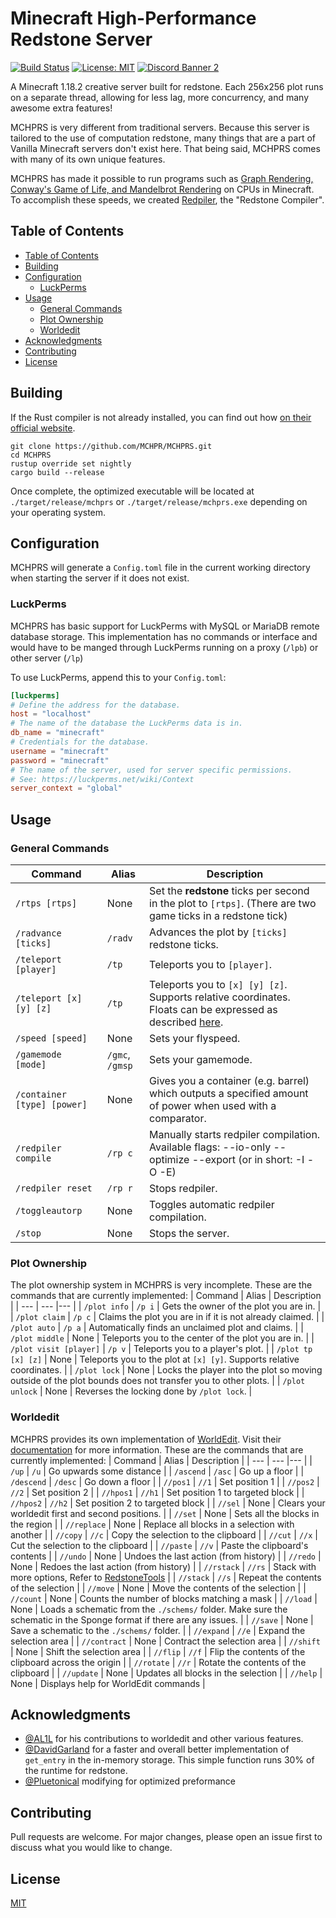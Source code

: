 # Minecraft High-Performance Redstone Server

[![Build Status](https://travis-ci.org/MCHPR/MCHPRS.svg?branch=master)](https://travis-ci.org/MCHPR/MCHPRS) [![License: MIT](https://img.shields.io/badge/License-MIT-yellow.svg)](https://opensource.org/licenses/MIT) [![Discord Banner 2](https://discordapp.com/api/guilds/724072903083163679/widget.png)](https://discord.gg/cosmicpe)

A Minecraft 1.18.2 creative server built for redstone. Each 256x256 plot runs on a separate thread, allowing for less lag, more concurrency, and many awesome extra features!

MCHPRS is very different from traditional servers. Because this server is tailored to the use of computation redstone, many things that are a part of Vanilla Minecraft servers don't exist here. That being said, MCHPRS comes with many of its own unique features.

MCHPRS has made it possible to run programs such as [Graph Rendering, Conway's Game of Life, and Mandelbrot Rendering](https://www.youtube.com/watch?v=FDiapbD0Xfg) on CPUs in Minecraft. To accomplish these speeds, we created [Redpiler](docs/Redpiler.md), the "Redstone Compiler".

## Table of Contents

- [Table of Contents](#table-of-contents)
- [Building](#building)
- [Configuration](#configuration)
    - [LuckPerms](#luckperms)
- [Usage](#usage)
    - [General Commands](#general-commands)
    - [Plot Ownership](#plot-ownership)
    - [Worldedit](#worldedit)
- [Acknowledgments](#acknowledgments)
- [Contributing](#contributing)
- [License](#license)

## Building

If the Rust compiler is not already installed, you can find out how [on their official website](https://www.rust-lang.org/tools/install).

```shell
git clone https://github.com/MCHPR/MCHPRS.git
cd MCHPRS
rustup override set nightly
cargo build --release
```

Once complete, the optimized executable will be located at `./target/release/mchprs` or `./target/release/mchprs.exe` depending on your operating system.

## Configuration

MCHPRS will generate a `Config.toml` file in the current working directory when starting the server if it does not exist.

### LuckPerms

MCHPRS has basic support for LuckPerms with MySQL or MariaDB remote database storage. This implementation has no commands or interface and would have to be manged through LuckPerms running on a proxy (`/lpb`) or other server (`/lp`)

To use LuckPerms, append this to your `Config.toml`:

```toml
[luckperms]
# Define the address for the database.
host = "localhost"
# The name of the database the LuckPerms data is in.
db_name = "minecraft"
# Credentials for the database.
username = "minecraft"
password = "minecraft"
# The name of the server, used for server specific permissions.
# See: https://luckperms.net/wiki/Context
server_context = "global"
```

## Usage

### General Commands
| Command | Alias | Description |
| --- | --- |--- |
| `/rtps [rtps]` | None | Set the **redstone** ticks per second in the plot to `[rtps]`. (There are two game ticks in a redstone tick) |
| `/radvance [ticks]` | `/radv` | Advances the plot by `[ticks]` redstone ticks. |
| `/teleport [player]` | `/tp` | Teleports you to `[player]`. |
| `/teleport [x] [y] [z]` | `/tp` | Teleports you to `[x] [y] [z]`. Supports relative coordinates. Floats can be expressed as described [here](https://doc.rust-lang.org/std/primitive.f64.html#grammar). |
| `/speed [speed]` | None | Sets your flyspeed. |
| `/gamemode [mode]` | `/gmc`, `/gmsp` | Sets your gamemode. |
| `/container [type] [power]` | None | Gives you a container (e.g. barrel) which outputs a specified amount of power when used with a comparator. |
| `/redpiler compile` | `/rp c` | Manually starts redpiler compilation. Available flags: --io-only --optimize --export (or in short: -I -O -E) |
| `/redpiler reset` | `/rp r` | Stops redpiler. |
| `/toggleautorp` | None | Toggles automatic redpiler compilation. |
| `/stop` | None | Stops the server. |

### Plot Ownership
The plot ownership system in MCHPRS is very incomplete.
These are the commands that are currently implemented:
| Command | Alias | Description |
| --- | --- |--- |
| `/plot info` | `/p i` | Gets the owner of the plot you are in. |
| `/plot claim` | `/p c` | Claims the plot you are in if it is not already claimed. |
| `/plot auto` | `/p a` | Automatically finds an unclaimed plot and claims. |
| `/plot middle` | None | Teleports you to the center of the plot you are in. |
| `/plot visit [player]` | `/p v` | Teleports you to a player's plot. |
| `/plot tp [x] [z]` | None | Teleports you to the plot at `[x] [y]`. Supports relative coordinates. |
| `/plot lock` | None | Locks the player into the plot so moving outside of the plot bounds does not transfer you to other plots. |
| `/plot unlock` | None | Reverses the locking done by `/plot lock`. |

### Worldedit
MCHPRS provides its own implementation of [WorldEdit](https://github.com/EngineHub/WorldEdit). Visit their [documentation](https://worldedit.enginehub.org/en/latest/commands/) for more information.
These are the commands that are currently implemented:
| Command | Alias | Description |
| --- | --- |--- |
| `/up` | `/u` | Go upwards some distance |
| `/ascend` | `/asc` | Go up a floor |
| `/descend` | `/desc` | Go down a floor |
| `//pos1` | `//1` | Set position 1 |
| `//pos2` | `//2` | Set position 2 |
| `//hpos1` | `//h1` | Set position 1 to targeted block |
| `//hpos2` | `//h2` | Set position 2 to targeted block |
| `//sel` | None | Clears your worldedit first and second positions. |
| `//set` | None | Sets all the blocks in the region |
| `//replace` | None | Replace all blocks in a selection with another |
| `//copy` | `//c` | Copy the selection to the clipboard |
| `//cut` | `//x` | Cut the selection to the clipboard |
| `//paste` | `//v` | Paste the clipboard's contents |
| `//undo` | None | Undoes the last action (from history) |
| `//redo` | None | Redoes the last action (from history) |
| `//rstack` | `//rs` | Stack with more options, Refer to [RedstoneTools](https://github.com/paulikauro/RedstoneTools) |
| `//stack` | `//s` | Repeat the contents of the selection |
| `//move` | None | Move the contents of the selection |
| `//count` | None | Counts the number of blocks matching a mask |
| `//load` | None | Loads a schematic from the `./schems/` folder. Make sure the schematic in the Sponge format if there are any issues. |
| `//save` | None | Save a schematic to the `./schems/` folder. |
| `//expand` | `//e` | Expand the selection area |
| `//contract` | None | Contract the selection area |
| `//shift` | None | Shift the selection area |
| `//flip` | `//f` | Flip the contents of the clipboard across the origin |
| `//rotate` | `//r` | Rotate the contents of the clipboard |
| `//update` | None | Updates all blocks in the selection |
| `//help` | None | Displays help for WorldEdit commands |

## Acknowledgments
- [@AL1L](https://github.com/AL1L) for his contributions to worldedit and other various features.
- [@DavidGarland](https://github.com/DavidGarland) for a faster and overall better implementation of `get_entry` in the in-memory storage. This simple function runs 30% of the runtime for redstone.
- [@Pluetonical](https://github.com/Pluetonical) modifying for optimized preformance

## Contributing
Pull requests are welcome. For major changes, please open an issue first to discuss what you would like to change.

## License
[MIT](https://choosealicense.com/licenses/mit/)
